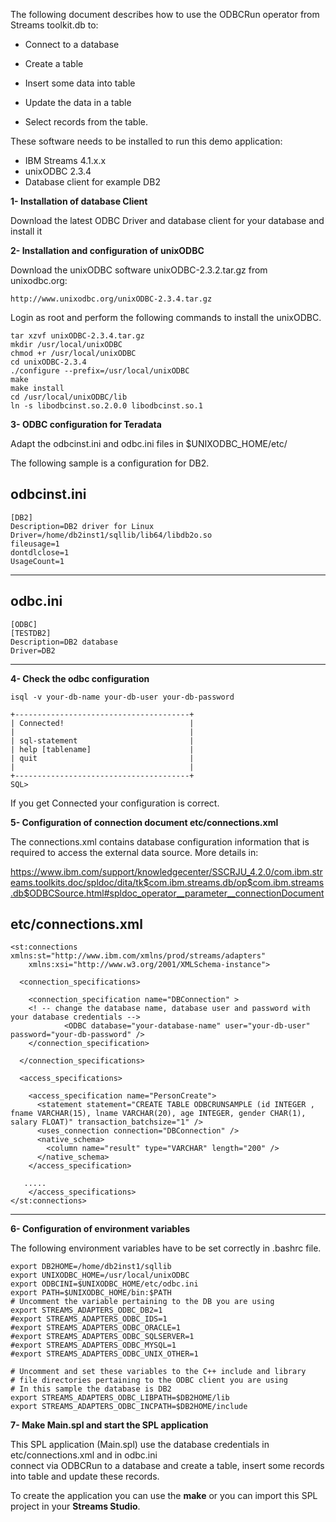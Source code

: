 The following document describes how to use the ODBCRun operator from Streams toolkit.db to:

- Connect to a database

- Create a table

- Insert some data into table

- Update the data in a table

- Select records from the table.


These software needs to be installed to run this demo application:
- IBM Streams 4.1.x.x
- unixODBC 2.3.4
- Database client for example DB2

**1- Installation of database Client**

   Download the latest ODBC Driver and database client for your database
   and install it
 

**2- Installation and configuration of unixODBC**

Download the unixODBC software unixODBC-2.3.2.tar.gz from unixodbc.org:  

    http://www.unixodbc.org/unixODBC-2.3.4.tar.gz

Login as root and perform the following commands to install the unixODBC.

	tar xzvf unixODBC-2.3.4.tar.gz
	mkdir /usr/local/unixODBC
	chmod +r /usr/local/unixODBC
	cd unixODBC-2.3.4
	./configure --prefix=/usr/local/unixODBC
	make
	make install
	cd /usr/local/unixODBC/lib
	ln -s libodbcinst.so.2.0.0 libodbcinst.so.1
	

**3- ODBC configuration for Teradata**

Adapt the odbcinst.ini and odbc.ini files in $UNIXODBC_HOME/etc/

The following sample is a configuration for DB2. 

odbcinst.ini
-------------------------------------------------------------------------------------------------------------
	[DB2]
	Description=DB2 driver for Linux
	Driver=/home/db2inst1/sqllib/lib64/libdb2o.so
	fileusage=1
	dontdlclose=1
	UsageCount=1

-------------------------------------------------------------------------------------------------------------

odbc.ini
-------------------------------------------------------------------------------------------------------------

	[ODBC]
	[TESTDB2]
	Description=DB2 database
	Driver=DB2
-------------------------------------------------------------------------------------------------------------

**4- Check the odbc configuration**

	isql -v your-db-name your-db-user your-db-password

	+---------------------------------------+
	| Connected!                            |
	|                                       |
	| sql-statement                         |
	| help [tablename]                      |
	| quit                                  |
	|                                       |
	+---------------------------------------+
	SQL> 

If you get Connected your configuration is correct. 

**5- Configuration of connection document etc/connections.xml**

The connections.xml contains database configuration information that is required to access the external data source.
More details in:

https://www.ibm.com/support/knowledgecenter/SSCRJU_4.2.0/com.ibm.streams.toolkits.doc/spldoc/dita/tk$com.ibm.streams.db/op$com.ibm.streams.db$ODBCSource.html#spldoc_operator__parameter__connectionDocument

**etc/connections.xml**
-------------------------------------------------------------------------------------------------------------
	<st:connections xmlns:st="http://www.ibm.com/xmlns/prod/streams/adapters"
		xmlns:xsi="http://www.w3.org/2001/XMLSchema-instance">

	  <connection_specifications>
	
	    <connection_specification name="DBConnection" >
	    <! -- change the database name, database user and password with your database credentials -->
				<ODBC database="your-database-name" user="your-db-user" password="your-db-password" />
	    </connection_specification>
	    
	  </connection_specifications>
	  
	  <access_specifications>
	
	    <access_specification name="PersonCreate">
	      <statement statement="CREATE TABLE ODBCRUNSAMPLE (id INTEGER , fname VARCHAR(15), lname VARCHAR(20), age INTEGER, gender CHAR(1), salary FLOAT)" transaction_batchsize="1" />
	      <uses_connection connection="DBConnection" />
	      <native_schema>
	        <column name="result" type="VARCHAR" length="200" />
	      </native_schema>
	    </access_specification>

       .....
		</access_specifications>
	</st:connections>
-------------------------------------------------------------------------------------------------------------

**6- Configuration of environment variables**

The following environment variables have to be set correctly in .bashrc file.

	export DB2HOME=/home/db2inst1/sqllib
	export UNIXODBC_HOME=/usr/local/unixODBC
	export ODBCINI=$UNIXODBC_HOME/etc/odbc.ini
	export PATH=$UNIXODBC_HOME/bin:$PATH 
	# Uncomment the variable pertaining to the DB you are using
	export STREAMS_ADAPTERS_ODBC_DB2=1
	#export STREAMS_ADAPTERS_ODBC_IDS=1
	#export STREAMS_ADAPTERS_ODBC_ORACLE=1
	#export STREAMS_ADAPTERS_ODBC_SQLSERVER=1
	#export STREAMS_ADAPTERS_ODBC_MYSQL=1
	#export STREAMS_ADAPTERS_ODBC_UNIX_OTHER=1
	
	# Uncomment and set these variables to the C++ include and library
	# file directories pertaining to the ODBC client you are using
	# In this sample the database is DB2
	export STREAMS_ADAPTERS_ODBC_LIBPATH=$DB2HOME/lib
	export STREAMS_ADAPTERS_ODBC_INCPATH=$DB2HOME/include
	


**7- Make Main.spl and start the SPL application**

This SPL application (Main.spl) use the database credentials in etc/connections.xml and in odbc.ini  
connect via ODBCRun to a database and create a table, insert some records into table and update these records.

To create the application you can use the **make** or you can import this SPL project in your **Streams Studio**.
